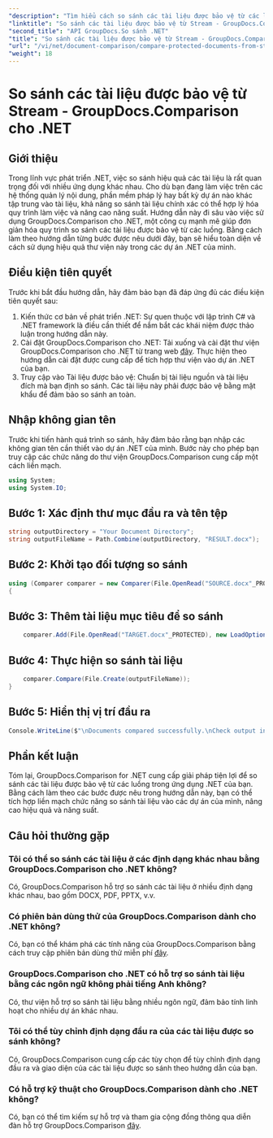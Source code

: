 ```yaml
---
"description": "Tìm hiểu cách so sánh các tài liệu được bảo vệ từ các luồng bằng GroupDocs.Comparison cho .NET. Đơn giản hóa quy trình so sánh tài liệu của bạn một cách dễ dàng."
"linktitle": "So sánh các tài liệu được bảo vệ từ Stream - GroupDocs.Comparison cho .NET"
"second_title": "API GroupDocs.So sánh .NET"
"title": "So sánh các tài liệu được bảo vệ từ Stream - GroupDocs.Comparison cho .NET"
"url": "/vi/net/document-comparison/compare-protected-documents-from-stream/"
"weight": 18
---
```


# So sánh các tài liệu được bảo vệ từ Stream - GroupDocs.Comparison cho .NET

## Giới thiệu
Trong lĩnh vực phát triển .NET, việc so sánh hiệu quả các tài liệu là rất quan trọng đối với nhiều ứng dụng khác nhau. Cho dù bạn đang làm việc trên các hệ thống quản lý nội dung, phần mềm pháp lý hay bất kỳ dự án nào khác tập trung vào tài liệu, khả năng so sánh tài liệu chính xác có thể hợp lý hóa quy trình làm việc và nâng cao năng suất. Hướng dẫn này đi sâu vào việc sử dụng GroupDocs.Comparison cho .NET, một công cụ mạnh mẽ giúp đơn giản hóa quy trình so sánh các tài liệu được bảo vệ từ các luồng. Bằng cách làm theo hướng dẫn từng bước được nêu dưới đây, bạn sẽ hiểu toàn diện về cách sử dụng hiệu quả thư viện này trong các dự án .NET của mình.
## Điều kiện tiên quyết
Trước khi bắt đầu hướng dẫn, hãy đảm bảo bạn đã đáp ứng đủ các điều kiện tiên quyết sau:
1. Kiến thức cơ bản về phát triển .NET: Sự quen thuộc với lập trình C# và .NET framework là điều cần thiết để nắm bắt các khái niệm được thảo luận trong hướng dẫn này.
2. Cài đặt GroupDocs.Comparison cho .NET: Tải xuống và cài đặt thư viện GroupDocs.Comparison cho .NET từ trang web [đây](https://releases.groupdocs.com/comparison/net/). Thực hiện theo hướng dẫn cài đặt được cung cấp để tích hợp thư viện vào dự án .NET của bạn.
3. Truy cập vào Tài liệu được bảo vệ: Chuẩn bị tài liệu nguồn và tài liệu đích mà bạn định so sánh. Các tài liệu này phải được bảo vệ bằng mật khẩu để đảm bảo so sánh an toàn.

## Nhập không gian tên
Trước khi tiến hành quá trình so sánh, hãy đảm bảo rằng bạn nhập các không gian tên cần thiết vào dự án .NET của mình. Bước này cho phép bạn truy cập các chức năng do thư viện GroupDocs.Comparison cung cấp một cách liền mạch.

```csharp
using System;
using System.IO;
```

## Bước 1: Xác định thư mục đầu ra và tên tệp
```csharp
string outputDirectory = "Your Document Directory";
string outputFileName = Path.Combine(outputDirectory, "RESULT.docx");
```
## Bước 2: Khởi tạo đối tượng so sánh
```csharp
using (Comparer comparer = new Comparer(File.OpenRead("SOURCE.docx"_PROTECTED), new LoadOptions() { Password = "1234" }))
{
```
## Bước 3: Thêm tài liệu mục tiêu để so sánh
```csharp
    comparer.Add(File.OpenRead("TARGET.docx"_PROTECTED), new LoadOptions() { Password = "5678" });
```
## Bước 4: Thực hiện so sánh tài liệu
```csharp
    comparer.Compare(File.Create(outputFileName));
}
```
## Bước 5: Hiển thị vị trí đầu ra
```csharp
Console.WriteLine($"\nDocuments compared successfully.\nCheck output in {Directory.GetCurrentDirectory()}.");
```

## Phần kết luận
Tóm lại, GroupDocs.Comparison for .NET cung cấp giải pháp tiện lợi để so sánh các tài liệu được bảo vệ từ các luồng trong ứng dụng .NET của bạn. Bằng cách làm theo các bước được nêu trong hướng dẫn này, bạn có thể tích hợp liền mạch chức năng so sánh tài liệu vào các dự án của mình, nâng cao hiệu quả và năng suất.
## Câu hỏi thường gặp
### Tôi có thể so sánh các tài liệu ở các định dạng khác nhau bằng GroupDocs.Comparison cho .NET không?
Có, GroupDocs.Comparison hỗ trợ so sánh các tài liệu ở nhiều định dạng khác nhau, bao gồm DOCX, PDF, PPTX, v.v.
### Có phiên bản dùng thử của GroupDocs.Comparison dành cho .NET không?
Có, bạn có thể khám phá các tính năng của GroupDocs.Comparison bằng cách truy cập phiên bản dùng thử miễn phí [đây](https://releases.groupdocs.com/).
### GroupDocs.Comparison cho .NET có hỗ trợ so sánh tài liệu bằng các ngôn ngữ không phải tiếng Anh không?
Có, thư viện hỗ trợ so sánh tài liệu bằng nhiều ngôn ngữ, đảm bảo tính linh hoạt cho nhiều dự án khác nhau.
### Tôi có thể tùy chỉnh định dạng đầu ra của các tài liệu được so sánh không?
Có, GroupDocs.Comparison cung cấp các tùy chọn để tùy chỉnh định dạng đầu ra và giao diện của các tài liệu được so sánh theo hướng dẫn của bạn.
### Có hỗ trợ kỹ thuật cho GroupDocs.Comparison dành cho .NET không?
Có, bạn có thể tìm kiếm sự hỗ trợ và tham gia cộng đồng thông qua diễn đàn hỗ trợ GroupDocs.Comparison [đây](https://forum.groupdocs.com/c/comparison/12).